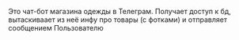 Это чат-бот магазина одежды в Телеграм. Получает доступ к бд, вытаскиваает из неё инфу про товары (с фотками) и отправляет сообщением Пользователю
